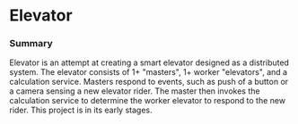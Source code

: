 # Elevator

### Summary

Elevator is an attempt at creating a smart elevator designed as a distributed system. The elevator consists of 1+ "masters", 1+ worker "elevators", and a calculation service. Masters respond to events, such as push of a button or a camera sensing a new elevator rider. The master then invokes the calculation service to determine the worker elevator to respond to the new rider. This project is in its early stages.